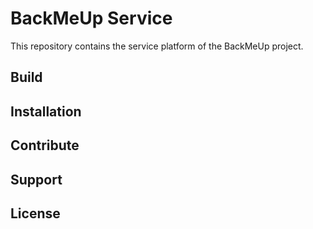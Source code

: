 # BackMeUp Service
This repository contains the service platform of the BackMeUp project. 

## Build 

## Installation

## Contribute

## Support

## License 

